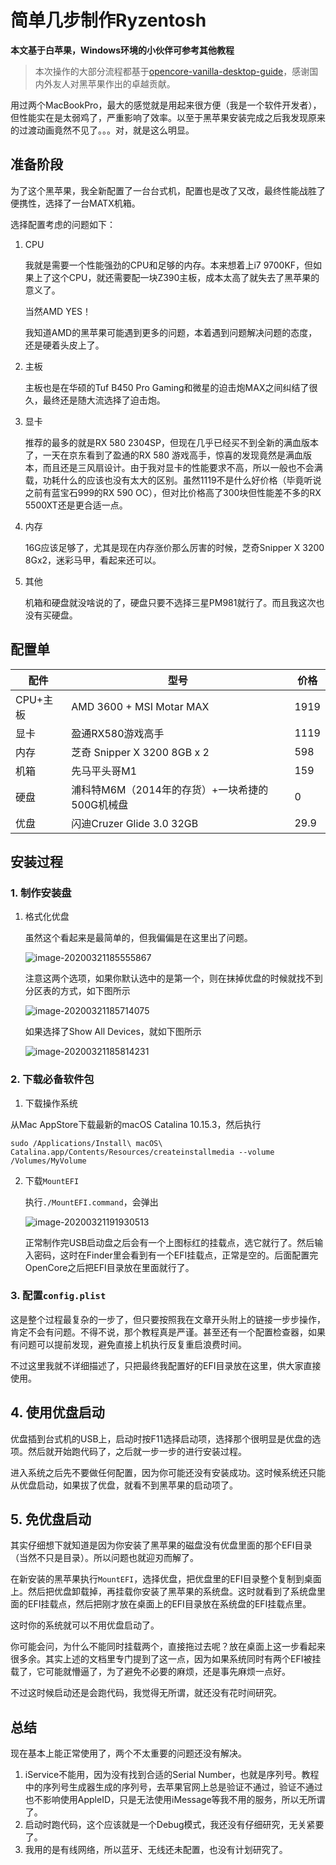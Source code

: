 # 简单几步制作Ryzentosh

**本文基于白苹果，Windows环境的小伙伴可参考其他教程**

> 本次操作的大部分流程都基于[opencore-vanilla-desktop-guide](https://khronokernel-2.gitbook.io/opencore-vanilla-desktop-guide/)，感谢国内外友人对黑苹果作出的卓越贡献。

用过两个MacBookPro，最大的感觉就是用起来很方便（我是一个软件开发者），但性能实在是太弱鸡了，严重影响了效率。以至于黑苹果安装完成之后我发现原来的过渡动画竟然不见了。。。对，就是这么明显。



## 准备阶段

为了这个黑苹果，我全新配置了一台台式机，配置也是改了又改，最终性能战胜了便携性，选择了一台MATX机箱。

选择配置考虑的问题如下：

1. CPU

   我就是需要一个性能强劲的CPU和足够的内存。本来想着上i7 9700KF，但如果上了这个CPU，就还需要配一块Z390主板，成本太高了就失去了黑苹果的意义了。

   当然AMD YES！

   我知道AMD的黑苹果可能遇到更多的问题，本着遇到问题解决问题的态度，还是硬着头皮上了。

2. 主板

   主板也是在华硕的Tuf B450 Pro Gaming和微星的迫击炮MAX之间纠结了很久，最终还是随大流选择了迫击炮。

3. 显卡

   推荐的最多的就是RX 580 2304SP，但现在几乎已经买不到全新的满血版本了，一天在京东看到了盈通的RX 580 游戏高手，惊喜的发现竟然是满血版本，而且还是三风扇设计。由于我对显卡的性能要求不高，所以一般也不会满载，功耗什么的应该也没有太大的区别。虽然1119不是什么好价格（毕竟听说之前有蓝宝石999的RX 590 OC），但对比价格高了300块但性能差不多的RX  5500XT还是更合适一点。

4. 内存

   16G应该足够了，尤其是现在内存涨价那么厉害的时候，芝奇Snipper X 3200 8Gx2，迷彩马甲，看起来还可以。

5. 其他

   机箱和硬盘就没啥说的了，硬盘只要不选择三星PM981就行了。而且我这次也没有买硬盘。

## 配置单

| 配件     | 型号                                           | 价格 |
| -------- | ---------------------------------------------- | ---- |
| CPU+主板 | AMD 3600 + MSI Motar MAX                       | 1919 |
| 显卡     | 盈通RX580游戏高手                              | 1119 |
| 内存     | 芝奇 Snipper X 3200 8GB x 2                    | 598  |
| 机箱     | 先马平头哥M1                                   | 159  |
| 硬盘     | 浦科特M6M（2014年的存货）+一块希捷的500G机械盘 | 0    |
| 优盘     | 闪迪Cruzer Glide 3.0 32GB                      | 29.9 |

## 安装过程

### 1. 制作安装盘

1. 格式化优盘

   虽然这个看起来是最简单的，但我偏偏是在这里出了问题。

   ![image-20200321185555867](https://raw.githubusercontent.com/lovelock/images/master/imgimage-20200321185555867.png)

   注意这两个选项，如果你默认选中的是第一个，则在抹掉优盘的时候就找不到分区表的方式，如下图所示

   ![image-20200321185714075](https://raw.githubusercontent.com/lovelock/images/master/imgimage-20200321185714075.png)

   如果选择了Show All Devices，就如下图所示

   ![image-20200321185814231](https://raw.githubusercontent.com/lovelock/images/master/imgimage-20200321185814231.png)

   

### 2. 下载必备软件包

1. 下载操作系统

从Mac AppStore下载最新的macOS Catalina 10.15.3，然后执行

```
sudo /Applications/Install\ macOS\ Catalina.app/Contents/Resources/createinstallmedia --volume /Volumes/MyVolume
```

2. 下载`MountEFI`

   执行`./MountEFI.command`，会弹出

   ![image-20200321191930513](https://raw.githubusercontent.com/lovelock/images/master/imgimage-20200321191930513.png)

   正常制作完USB启动盘之后会有一个上图标红的挂载点，选它就行了。然后输入密码，这时在Finder里会看到有一个EFI挂载点，正常是空的。后面配置完OpenCore之后把EFI目录放在里面就行了。

### 3. 配置`config.plist`

这是整个过程最复杂的一步了，但只要按照我在文章开头附上的链接一步步操作，肯定不会有问题。不得不说，那个教程真是严谨。甚至还有一个配置检查器，如果有问题可以提前发现，避免直接上机执行反复重启浪费时间。

不过这里我就不详细描述了，只把最终我配置好的EFI目录放在这里，供大家直接使用。

## 4. 使用优盘启动

优盘插到台式机的USB上，启动时按F11选择启动项，选择那个很明显是优盘的选项。然后就开始跑代码了，之后就一步一步的进行安装过程。

进入系统之后先不要做任何配置，因为你可能还没有安装成功。这时候系统还只能从优盘启动，如果拔了优盘，就看不到黑苹果的启动项了。

## 5. 免优盘启动

其实仔细想下就知道是因为你安装了黑苹果的磁盘没有优盘里面的那个EFI目录（当然不只是目录）。所以问题也就迎刃而解了。

在新安装的黑苹果执行`MountEFI`，选择优盘，把优盘里的EFI目录整个复制到桌面上。然后把优盘卸载掉，再挂载你安装了黑苹果的系统盘。这时就看到了系统盘里面的EFI挂载点，然后把刚才放在桌面上的EFI目录放在系统盘的EFI挂载点里。

这时你的系统就可以不用优盘启动了。

你可能会问，为什么不能同时挂载两个，直接拖过去呢？放在桌面上这一步看起来很多余。其实上述的文档里专门提到了这一点，因为如果系统同时有两个EFI被挂载了，它可能就懵逼了，为了避免不必要的麻烦，还是事先麻烦一点好。

不过这时候启动还是会跑代码，我觉得无所谓，就还没有花时间研究。

## 总结

现在基本上能正常使用了，两个不太重要的问题还没有解决。

1. iService不能用，因为没有找到合适的Serial Number，也就是序列号。教程中的序列号生成器生成的序列号，去苹果官网上总是验证不通过，验证不通过也不影响使用AppleID，只是无法使用iMessage等我不用的服务，所以无所谓了。
2. 启动时跑代码，这个应该就是一个Debug模式，我还没有仔细研究，无关紧要了。
3. 我用的是有线网络，所以蓝牙、无线还未配置，也没有计划研究了。



